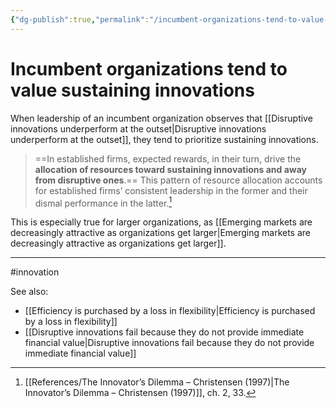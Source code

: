 ```yaml
---
{"dg-publish":true,"permalink":"/incumbent-organizations-tend-to-value-sustaining-innovations/"}
---
```



# Incumbent organizations tend to value sustaining innovations

When leadership of an incumbent organization observes that [[Disruptive innovations underperform at the outset\|Disruptive innovations underperform at the outset]], they tend to prioritize sustaining innovations. 

> ==In established firms, expected rewards, in their turn, drive the **allocation of resources toward sustaining innovations and away from disruptive ones**.== This pattern of resource allocation accounts for established firms’ consistent leadership in the former and their dismal performance in the latter.[^1]

This is especially true for larger organizations, as [[Emerging markets are decreasingly attractive as organizations get larger\|Emerging markets are decreasingly attractive as organizations get larger]].


---
#innovation 

See also:
- [[Efficiency is purchased by a loss in flexibility\|Efficiency is purchased by a loss in flexibility]]
- [[Disruptive innovations fail because they do not provide immediate financial value\|Disruptive innovations fail because they do not provide immediate financial value]]

[^1]: [[References/The Innovator’s Dilemma – Christensen (1997)\|The Innovator’s Dilemma – Christensen (1997)]], ch. 2, 33.
